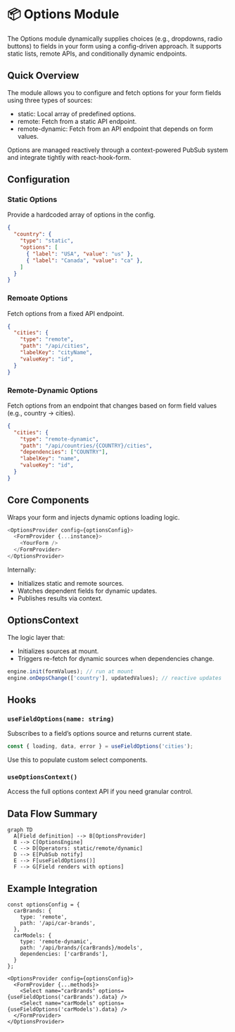 # 📦 Options Module

The Options module dynamically supplies choices (e.g., dropdowns, radio buttons) to fields in your form using a config-driven approach. It supports static lists, remote APIs, and conditionally dynamic endpoints.

## Quick Overview

The module allows you to configure and fetch options for your form fields using three types of sources:
- static: Local array of predefined options.
- remote: Fetch from a static API endpoint.
- remote-dynamic: Fetch from an API endpoint that depends on form values.

Options are managed reactively through a context-powered PubSub system and integrate tightly with react-hook-form.

## Configuration

### Static Options
Provide a hardcoded array of options in the config.
```json
{
  "country": {
    "type": "static",
    "options": [
      { "label": "USA", "value": "us" },
      { "label": "Canada", "value": "ca" },
    ]
  }
}
```

### Remoate Options
Fetch options from a fixed API endpoint.
```json
{
  "cities": {
    "type": "remote",
    "path": "/api/cities",
    "labelKey": "cityName",
    "valueKey": "id",
  }
}
```

### Remote-Dynamic Options
Fetch options from an endpoint that changes based on form field values (e.g., country → cities).
```json
{
  "cities": {
    "type": "remote-dynamic",
    "path": "/api/countries/{COUNTRY}/cities",
    "dependencies": ["COUNTRY"],
    "labelKey": "name",
    "valueKey": "id",
  }
}
```

## Core Components
Wraps your form and injects dynamic options loading logic.
```ts
<OptionsProvider config={optionsConfig}>
  <FormProvider {...instance}>
    <YourForm />
  </FormProvider>
</OptionsProvider>
```
Internally:
* Initializes static and remote sources.
* Watches dependent fields for dynamic updates.
* Publishes results via context.

## OptionsContext
The logic layer that:
* Initializes sources at mount.
* Triggers re-fetch for dynamic sources when dependencies change.

```ts
engine.init(formValues); // run at mount
engine.onDepsChange(['country'], updatedValues); // reactive updates
```

## Hooks
### `useFieldOptions(name: string)`  
Subscribes to a field’s options source and returns current state.

```ts
const { loading, data, error } = useFieldOptions('cities');
```
Use this to populate custom select components.

### `useOptionsContext()`  
Access the full options context API if you need granular control.

## Data Flow Summary
```mermaid
graph TD
  A[Field definition] --> B[OptionsProvider]
  B --> C[OptionsEngine]
  C --> D[Operators: static/remote/dynamic]
  D --> E[PubSub notify]
  E --> F[useFieldOptions()]
  F --> G[Field renders with options]
```

## Example Integration
```tsx
const optionsConfig = {
  carBrands: {
    type: 'remote',
    path: '/api/car-brands',
  },
  carModels: {
    type: 'remote-dynamic',
    path: '/api/brands/{carBrands}/models',
    dependencies: ['carBrands'],
  }
};

<OptionsProvider config={optionsConfig}>
  <FormProvider {...methods}>
    <Select name="carBrands" options={useFieldOptions('carBrands').data} />
    <Select name="carModels" options={useFieldOptions('carModels').data} />
  </FormProvider>
</OptionsProvider>

```